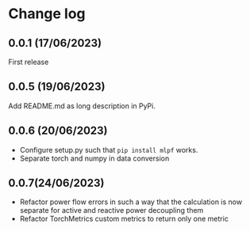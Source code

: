 # Change log

## 0.0.1 (17/06/2023)

First release

## 0.0.5 (19/06/2023)

Add README.md as long description in PyPi.

## 0.0.6 (20/06/2023)

* Configure setup.py such that `pip install mlpf` works.
* Separate torch and numpy in data conversion

## 0.0.7(24/06/2023)

* Refactor power flow errors in such a way that the calculation is now
  separate for active and reactive power decoupling them
* Refactor TorchMetrics custom metrics to return only one metric